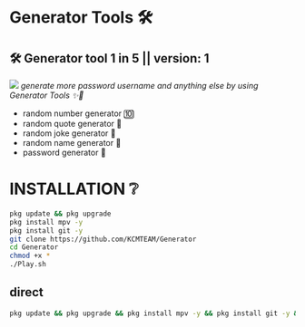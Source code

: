 # Generator Tools 🛠️
## 🛠️ Generator tool 1 in 5 || version: 1
![](https://i.imgur.com/ORoucBM.png)
*generate more password username and anything else by using Generator Tools ✨🤗*
- random number generator 🔟
- random quote generator 💬
- random joke generator 🤹
- random name generator 👤
- password generator 🔐
# INSTALLATION ❔
```bash
pkg update && pkg upgrade
pkg install mpv -y
pkg install git -y
git clone https://github.com/KCMTEAM/Generator
cd Generator
chmod +x *
./Play.sh
```
## direct
```bash
pkg update && pkg upgrade && pkg install mpv -y && pkg install git -y && git clone https://github.com/KCMTEAM/Generator && cd Generator && chmod +x * && ./Play.sh
```
